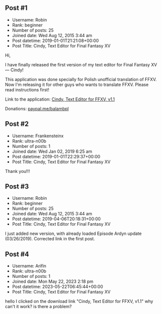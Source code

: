 ## Post #1
- Username: Robin
- Rank: beginner
- Number of posts: 25
- Joined date: Wed Aug 12, 2015 3:44 am
- Post datetime: 2019-01-01T21:21:08+00:00
- Post Title: Cindy, Text Editor for Final Fantasy XV

Hi,

I have finally released the first version of my text editor for Final Fantasy XV — Cindy!



This application was done specially for Polish unofficial translation of FFXV. Now I'm releasing it for other guys who wants to translate FFXV.
Please read instructions first!

Link to the application: [Cindy, Text Editor for FFXV, v1.1](http://www.balamb.pl/down/Cindy_FFXV_Text_Editor_v1.1.zip)

Donations: [paypal.me/balambpl](https://paypal.me/balambpl)
## Post #2
- Username: Frankensteinx
- Rank: ultra-n00b
- Number of posts: 1
- Joined date: Wed Jan 02, 2019 6:25 am
- Post datetime: 2019-01-01T22:29:37+00:00
- Post Title: Cindy, Text Editor for Final Fantasy XV

Thank you!!!
## Post #3
- Username: Robin
- Rank: beginner
- Number of posts: 25
- Joined date: Wed Aug 12, 2015 3:44 am
- Post datetime: 2019-04-06T20:18:31+00:00
- Post Title: Cindy, Text Editor for Final Fantasy XV

I just added new version, with already loaded Episode Ardyn update (03/26/2019). Corrected link in the first post.
## Post #4
- Username: Arifin
- Rank: ultra-n00b
- Number of posts: 1
- Joined date: Mon May 22, 2023 2:18 pm
- Post datetime: 2023-05-22T06:45:44+00:00
- Post Title: Cindy, Text Editor for Final Fantasy XV

hello I clicked on the download link "Cindy, Text Editor for FFXV, v1.1" why can't it work? is there a problem?
